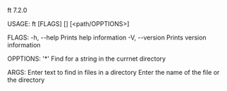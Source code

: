 ft 7.2.0

USAGE:
    ft [FLAGS] [<text>] [<path/OPPTIONS>]

FLAGS:
    -h, --help          Prints help information
    -V, --version       Prints version information

OPPTIONS:
    '*'                 Find for a string in the currnet directory

ARGS:
    <text>              Enter text to find in files in a directory
    <path>              Enter the name of the file or the directory
